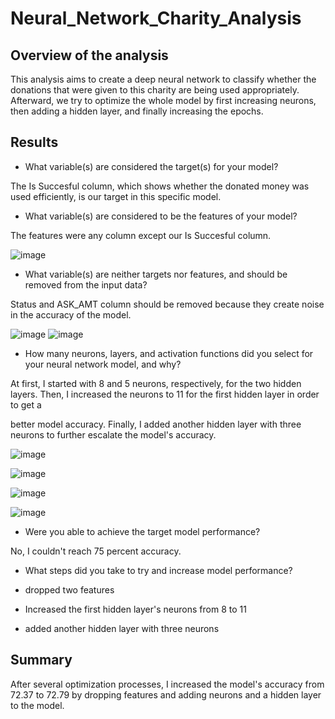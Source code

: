# Neural_Network_Charity_Analysis

## Overview of the analysis

This analysis aims to create a deep neural network to classify whether the donations that were given to this charity are being used appropriately. Afterward, we try to optimize the whole model by first increasing neurons, then adding a hidden layer, and finally increasing the epochs.

## Results

* What variable(s) are considered the target(s) for your model?

The Is Succesful column, which shows whether the donated money was used efficiently, is our target in this specific model.

* What variable(s) are considered to be the features of your model?

The features were any column except our Is Succesful column.

![image](https://user-images.githubusercontent.com/95439555/167424049-f5bcdcc1-422b-404f-9dbe-e4f31ef499e2.png)

* What variable(s) are neither targets nor features, and should be removed from the input data?

Status and ASK_AMT column should be removed because they create noise in the accuracy of the model.

![image](https://user-images.githubusercontent.com/95439555/168325278-2a40bfa3-d935-48a5-ad0d-199874a839d6.png)
![image](https://user-images.githubusercontent.com/95439555/168326507-bfb69172-cb50-496b-95b6-2cdce2febc2c.png)

* How many neurons, layers, and activation functions did you select for your neural network model, and why?

At first, I started with 8 and 5 neurons, respectively, for the two hidden layers. Then, I increased the neurons to 11 for the first hidden layer in order to get a 

better model accuracy. Finally, I added another hidden layer with three neurons to further escalate the model's accuracy.

![image](https://user-images.githubusercontent.com/95439555/168326644-d3d72b0c-d4cc-45d8-8f6f-987dbc7d3170.png)

![image](https://user-images.githubusercontent.com/95439555/168326716-c21ba402-5a0b-4eae-96af-920becc83bae.png)

![image](https://user-images.githubusercontent.com/95439555/168326779-c1d126f4-ed6e-448a-9783-5f603f226b8e.png)

![image](https://user-images.githubusercontent.com/95439555/168326827-2392332f-54a9-4e03-a7b7-466fe9c07533.png)

* Were you able to achieve the target model performance?

No, I couldn't reach 75 percent accuracy.

* What steps did you take to try and increase model performance?

* dropped two features

* Increased the first hidden layer's neurons from 8 to 11

* added another hidden layer with three neurons

## Summary

After several optimization processes, I increased the model's accuracy from 72.37 to 72.79 by dropping features and adding neurons and a hidden layer to the model.

